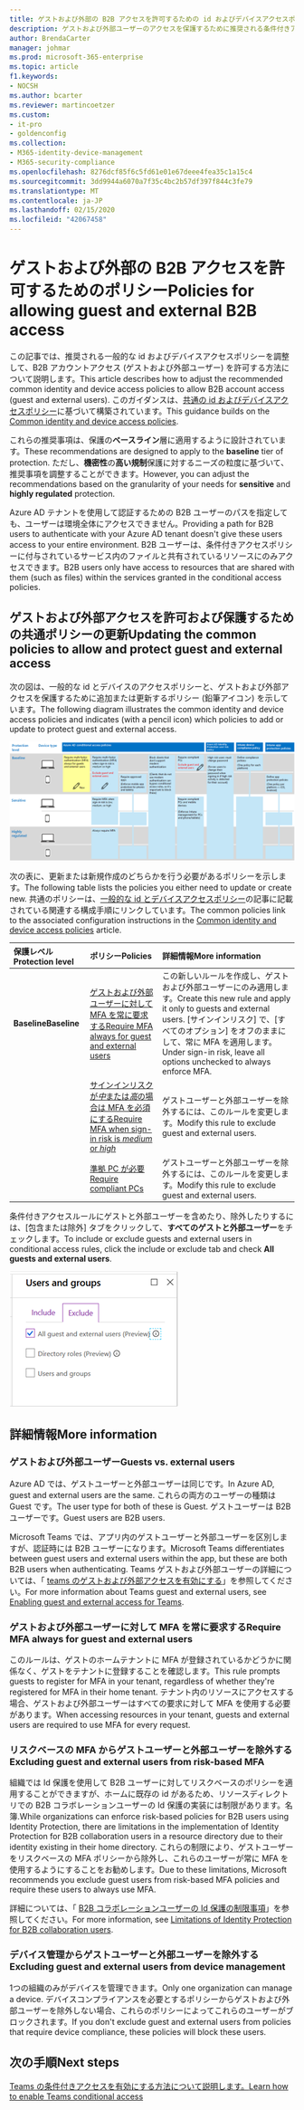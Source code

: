 ```yaml
---
title: ゲストおよび外部の B2B アクセスを許可するための id およびデバイスアクセスポリシー-Microsoft 365 Enterprise |Microsoft Docs
description: ゲストおよび外部ユーザーのアクセスを保護するために推奨される条件付きアクセスと関連ポリシーについて説明します。
author: BrendaCarter
manager: johmar
ms.prod: microsoft-365-enterprise
ms.topic: article
f1.keywords:
- NOCSH
ms.author: bcarter
ms.reviewer: martincoetzer
ms.custom:
- it-pro
- goldenconfig
ms.collection:
- M365-identity-device-management
- M365-security-compliance
ms.openlocfilehash: 8276dcf85f6c5fd61e01e67deee4fea35c1a15c4
ms.sourcegitcommit: 3dd9944a6070a7f35c4bc2b57df397f844c3fe79
ms.translationtype: MT
ms.contentlocale: ja-JP
ms.lasthandoff: 02/15/2020
ms.locfileid: "42067458"
---
```

# <a name="policies-for-allowing-guest-and-external-b2b-access"></a><span data-ttu-id="43975-103">ゲストおよび外部の B2B アクセスを許可するためのポリシー</span><span class="sxs-lookup"><span data-stu-id="43975-103">Policies for allowing guest and external B2B access</span></span>
<span data-ttu-id="43975-104">この記事では、推奨される一般的な id およびデバイスアクセスポリシーを調整して、B2B アカウントアクセス (ゲストおよび外部ユーザー) を許可する方法について説明します。</span><span class="sxs-lookup"><span data-stu-id="43975-104">This article describes how to adjust the recommended common identity and device access policies to allow B2B account access (guest and external users).</span></span> <span data-ttu-id="43975-105">このガイダンスは、[共通の id およびデバイスアクセスポリシー](identity-access-policies.md)に基づいて構築されています。</span><span class="sxs-lookup"><span data-stu-id="43975-105">This guidance builds on the [Common identity and device access policies](identity-access-policies.md).</span></span>

<span data-ttu-id="43975-106">これらの推奨事項は、保護の**ベースライン**層に適用するように設計されています。</span><span class="sxs-lookup"><span data-stu-id="43975-106">These recommendations are designed to apply to the **baseline** tier of protection.</span></span> <span data-ttu-id="43975-107">ただし、**機密性**の**高い規制**保護に対するニーズの粒度に基づいて、推奨事項を調整することができます。</span><span class="sxs-lookup"><span data-stu-id="43975-107">However, you can adjust the recommendations based on the granularity of your needs for **sensitive** and **highly regulated** protection.</span></span> 

<span data-ttu-id="43975-108">Azure AD テナントを使用して認証するための B2B ユーザーのパスを指定しても、ユーザーは環境全体にアクセスできません。</span><span class="sxs-lookup"><span data-stu-id="43975-108">Providing a path for B2B users to authenticate with your Azure AD tenant doesn't give these users access to your entire environment.</span></span> <span data-ttu-id="43975-109">B2B ユーザーは、条件付きアクセスポリシーに付与されているサービス内のファイルと共有されているリソースにのみアクセスできます。</span><span class="sxs-lookup"><span data-stu-id="43975-109">B2B users only have access to resources that are shared with them (such as files) within the services granted in the conditional access policies.</span></span>

## <a name="updating-the-common-policies-to-allow-and-protect-guest-and-external-access"></a><span data-ttu-id="43975-110">ゲストおよび外部アクセスを許可および保護するための共通ポリシーの更新</span><span class="sxs-lookup"><span data-stu-id="43975-110">Updating the common policies to allow and protect guest and external access</span></span> 

<span data-ttu-id="43975-111">次の図は、一般的な id とデバイスのアクセスポリシーと、ゲストおよび外部アクセスを保護するために追加または更新するポリシー (鉛筆アイコン) を示しています。</span><span class="sxs-lookup"><span data-stu-id="43975-111">The following diagram illustrates the common identity and device access policies and indicates (with a pencil icon) which policies to add or update to protect guest and external access.</span></span> 

![ゲストアクセスを保護するためのポリシー更新の概要](../media/identity-access-ruleset-guest.png)

<span data-ttu-id="43975-113">次の表に、更新または新規作成のどちらかを行う必要があるポリシーを示します。</span><span class="sxs-lookup"><span data-stu-id="43975-113">The following table lists the policies you either need to update or create new.</span></span> <span data-ttu-id="43975-114">共通のポリシーは、[一般的な id とデバイスアクセスポリシー](identity-access-policies.md)の記事に記載されている関連する構成手順にリンクしています。</span><span class="sxs-lookup"><span data-stu-id="43975-114">The common policies link to the associated configuration instructions in the [Common identity and device access policies](identity-access-policies.md) article.</span></span>

|<span data-ttu-id="43975-115">保護レベル</span><span class="sxs-lookup"><span data-stu-id="43975-115">Protection level</span></span>|<span data-ttu-id="43975-116">ポリシー</span><span class="sxs-lookup"><span data-stu-id="43975-116">Policies</span></span>|<span data-ttu-id="43975-117">詳細情報</span><span class="sxs-lookup"><span data-stu-id="43975-117">More information</span></span>|
|:---------------|:-------|:----------------|
|<span data-ttu-id="43975-118">**Baseline**</span><span class="sxs-lookup"><span data-stu-id="43975-118">**Baseline**</span></span>|[<span data-ttu-id="43975-119">ゲストおよび外部ユーザーに対して MFA を常に要求する</span><span class="sxs-lookup"><span data-stu-id="43975-119">Require MFA always for guest and external users</span></span>](identity-access-policies.md#require-mfa-based-on-sign-in-risk)|<span data-ttu-id="43975-120">この新しいルールを作成し、ゲストおよび外部ユーザーにのみ適用します。</span><span class="sxs-lookup"><span data-stu-id="43975-120">Create this new rule and apply it only to guests and external users.</span></span> <span data-ttu-id="43975-121">[サインインリスク] で、[すべてのオプション] をオフのままにして、常に MFA を適用します。</span><span class="sxs-lookup"><span data-stu-id="43975-121">Under sign-in risk, leave all options unchecked to always enforce MFA.</span></span>|
|        |[<span data-ttu-id="43975-122">サインインリスクが*中*または*高*の場合は MFA を必須にする</span><span class="sxs-lookup"><span data-stu-id="43975-122">Require MFA when sign-in risk is *medium* or *high*</span></span>](identity-access-policies.md#require-mfa-based-on-sign-in-risk)|<span data-ttu-id="43975-123">ゲストユーザーと外部ユーザーを除外するには、このルールを変更します。</span><span class="sxs-lookup"><span data-stu-id="43975-123">Modify this rule to exclude guest and external users.</span></span>|
|        |[<span data-ttu-id="43975-124">準拠 PC が必要</span><span class="sxs-lookup"><span data-stu-id="43975-124">Require compliant PCs</span></span>](identity-access-policies.md#require-compliant-pcs-but-not-compliant-phones-and-tablets)|<span data-ttu-id="43975-125">ゲストユーザーと外部ユーザーを除外するには、このルールを変更します。</span><span class="sxs-lookup"><span data-stu-id="43975-125">Modify this rule to exclude guest and external users.</span></span>|

<span data-ttu-id="43975-126">条件付きアクセスルールにゲストと外部ユーザーを含めたり、除外したりするには、[包含または除外] タブをクリックして、**すべてのゲストと外部ユーザー**をチェックします。</span><span class="sxs-lookup"><span data-stu-id="43975-126">To include or exclude guests and external users in conditional access rules, click the include or exclude tab and check **All guests and external users**.</span></span>

![ゲストを除外するためのコントロールの画面キャプチャ](../media/identity-access-exclude-guests-ui.png)

## <a name="more-information"></a><span data-ttu-id="43975-128">詳細情報</span><span class="sxs-lookup"><span data-stu-id="43975-128">More information</span></span>

### <a name="guests-vs-external-users"></a><span data-ttu-id="43975-129">ゲストおよび外部ユーザー</span><span class="sxs-lookup"><span data-stu-id="43975-129">Guests vs. external users</span></span>
<span data-ttu-id="43975-130">Azure AD では、ゲストユーザーと外部ユーザーは同じです。</span><span class="sxs-lookup"><span data-stu-id="43975-130">In Azure AD, guest and external users are the same.</span></span> <span data-ttu-id="43975-131">これらの両方のユーザーの種類は Guest です。</span><span class="sxs-lookup"><span data-stu-id="43975-131">The user type for both of these is Guest.</span></span> <span data-ttu-id="43975-132">ゲストユーザーは B2B ユーザーです。</span><span class="sxs-lookup"><span data-stu-id="43975-132">Guest users are B2B users.</span></span>

<span data-ttu-id="43975-133">Microsoft Teams では、アプリ内のゲストユーザーと外部ユーザーを区別しますが、認証時には B2B ユーザーになります。</span><span class="sxs-lookup"><span data-stu-id="43975-133">Microsoft Teams differentiates between guest users and external users within the app, but these are both B2B users when authenticating.</span></span> <span data-ttu-id="43975-134">Teams ゲストおよび外部ユーザーの詳細については、「 [teams のゲストおよび外部アクセスを有効にする](teams-access-policies.md#enabling-guest-and-external-access-for-teams)」を参照してください。</span><span class="sxs-lookup"><span data-stu-id="43975-134">For more information about Teams guest and external users, see [Enabling guest and external access for Teams](teams-access-policies.md#enabling-guest-and-external-access-for-teams).</span></span>

### <a name="require-mfa-always-for-guest-and-external-users"></a><span data-ttu-id="43975-135">ゲストおよび外部ユーザーに対して MFA を常に要求する</span><span class="sxs-lookup"><span data-stu-id="43975-135">Require MFA always for guest and external users</span></span>
<span data-ttu-id="43975-136">このルールは、ゲストのホームテナントに MFA が登録されているかどうかに関係なく、ゲストをテナントに登録することを確認します。</span><span class="sxs-lookup"><span data-stu-id="43975-136">This rule prompts guests to register for MFA in your tenant, regardless of whether they're registered for MFA in their home tenant.</span></span> <span data-ttu-id="43975-137">テナント内のリソースにアクセスする場合、ゲストおよび外部ユーザーはすべての要求に対して MFA を使用する必要があります。</span><span class="sxs-lookup"><span data-stu-id="43975-137">When accessing resources in your tenant, guests and external users are required to use MFA for every request.</span></span> 

### <a name="excluding-guest-and-external-users-from-risk-based-mfa"></a><span data-ttu-id="43975-138">リスクベースの MFA からゲストユーザーと外部ユーザーを除外する</span><span class="sxs-lookup"><span data-stu-id="43975-138">Excluding guest and external users from risk-based MFA</span></span>
<span data-ttu-id="43975-139">組織では Id 保護を使用して B2B ユーザーに対してリスクベースのポリシーを適用することができますが、ホームに既存の id があるため、リソースディレクトリでの B2B コラボレーションユーザーの Id 保護の実装には制限があります。名簿.</span><span class="sxs-lookup"><span data-stu-id="43975-139">While organizations can enforce risk-based policies for B2B users using Identity Protection, there are limitations in the implementation of Identity Protection for B2B collaboration users in a resource directory due to their identity existing in their home directory.</span></span> <span data-ttu-id="43975-140">これらの制限により、ゲストユーザーをリスクベースの MFA ポリシーから除外し、これらのユーザーが常に MFA を使用するようにすることをお勧めします。</span><span class="sxs-lookup"><span data-stu-id="43975-140">Due to these limitations, Microsoft recommends you exclude guest users from risk-based MFA policies and require these users to always use MFA.</span></span> 

<span data-ttu-id="43975-141">詳細については、「 [B2B コラボレーションユーザーの Id 保護の制限事項](https://docs.microsoft.com/azure/active-directory/identity-protection/concept-identity-protection-b2b#limitations-of-identity-protection-for-b2b-collaboration-users)」を参照してください。</span><span class="sxs-lookup"><span data-stu-id="43975-141">For more information, see [Limitations of Identity Protection for B2B collaboration users](https://docs.microsoft.com/azure/active-directory/identity-protection/concept-identity-protection-b2b#limitations-of-identity-protection-for-b2b-collaboration-users).</span></span> 

### <a name="excluding-guest-and-external-users-from-device-management"></a><span data-ttu-id="43975-142">デバイス管理からゲストユーザーと外部ユーザーを除外する</span><span class="sxs-lookup"><span data-stu-id="43975-142">Excluding guest and external users from device management</span></span> 
<span data-ttu-id="43975-143">1つの組織のみがデバイスを管理できます。</span><span class="sxs-lookup"><span data-stu-id="43975-143">Only one organization can manage a device.</span></span> <span data-ttu-id="43975-144">デバイスコンプライアンスを必要とするポリシーからゲストおよび外部ユーザーを除外しない場合、これらのポリシーによってこれらのユーザーがブロックされます。</span><span class="sxs-lookup"><span data-stu-id="43975-144">If you don't exclude guest and external users from policies that require device compliance, these policies will block these users.</span></span> 

## <a name="next-steps"></a><span data-ttu-id="43975-145">次の手順</span><span class="sxs-lookup"><span data-stu-id="43975-145">Next steps</span></span>

[<span data-ttu-id="43975-146">Teams の条件付きアクセスを有効にする方法について説明します。</span><span class="sxs-lookup"><span data-stu-id="43975-146">Learn how to enable Teams conditional access</span></span>](teams-access-policies.md)

